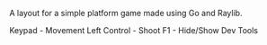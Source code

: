 A layout for a simple platform game made using Go and Raylib. 

Keypad - Movement
Left Control - Shoot
F1 - Hide/Show Dev Tools 

